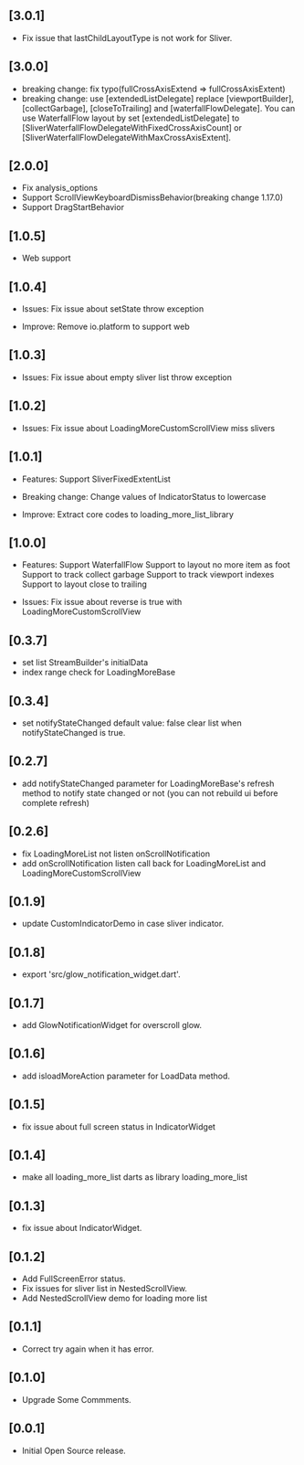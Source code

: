 ## [3.0.1]

* Fix issue that lastChildLayoutType is not work for Sliver.

## [3.0.0]

* breaking change: fix typo(fullCrossAxisExtend => fullCrossAxisExtent)
* breaking change: use [extendedListDelegate] replace [viewportBuilder], [collectGarbage], [closeToTrailing] and [waterfallFlowDelegate]. You can use WaterfallFlow layout by set [extendedListDelegate] to [SliverWaterfallFlowDelegateWithFixedCrossAxisCount] or [SliverWaterfallFlowDelegateWithMaxCrossAxisExtent].

## [2.0.0]

* Fix analysis_options
* Support ScrollViewKeyboardDismissBehavior(breaking change 1.17.0)
* Support DragStartBehavior

## [1.0.5]

* Web support

## [1.0.4]

* Issues:
  Fix issue about setState throw exception

* Improve:
  Remove io.platform to support web

## [1.0.3]

* Issues:
  Fix issue about empty sliver list throw exception

## [1.0.2]

* Issues:
  Fix issue about LoadingMoreCustomScrollView miss slivers

## [1.0.1]

* Features:
  Support SliverFixedExtentList

* Breaking change:
  Change values of IndicatorStatus to lowercase

* Improve:
  Extract core codes to loading_more_list_library

## [1.0.0]

* Features:
  Support WaterfallFlow
  Support to layout no more item as foot
  Support to track collect garbage
  Support to track viewport indexes
  Support to layout close to trailing

* Issues:
  Fix issue about reverse is true with LoadingMoreCustomScrollView

## [0.3.7]

* set list StreamBuilder's initialData
* index range check for LoadingMoreBase

## [0.3.4]

* set notifyStateChanged default value: false
  clear list when notifyStateChanged is true.

## [0.2.7]

* add notifyStateChanged parameter for LoadingMoreBase's refresh method to notify state changed or not
  (you can not rebuild ui before complete refresh)

## [0.2.6]

* fix LoadingMoreList not listen onScrollNotification
* add onScrollNotification listen call back for LoadingMoreList and LoadingMoreCustomScrollView

## [0.1.9]

* update CustomIndicatorDemo in case sliver indicator.

## [0.1.8]

* export 'src/glow_notification_widget.dart'.

## [0.1.7]

* add GlowNotificationWidget for overscroll glow.

## [0.1.6]

* add isloadMoreAction parameter for LoadData method.

## [0.1.5]

* fix issue about full screen status in IndicatorWidget

## [0.1.4]

* make all loading_more_list darts as library loading_more_list

## [0.1.3]

* fix issue about IndicatorWidget.

## [0.1.2]

* Add FullScreenError status.
* Fix issues for sliver list in NestedScrollView.
* Add NestedScrollView demo for loading more list

## [0.1.1]

* Correct try again when it has error.

## [0.1.0]

* Upgrade Some Commments.

## [0.0.1]

* Initial Open Source release.


